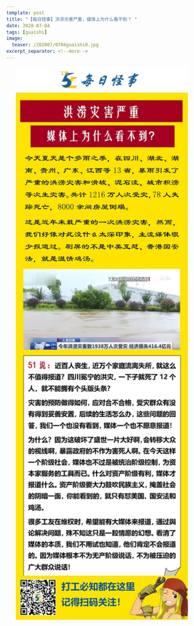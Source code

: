```yaml
---
template: post
title: "【每日怪事】洪涝灾害严重，媒体上为什么看不到？ "
date: 2020-07-04
tags: [guaishi]
image:
  teaser: /202007/0704guaishi0.jpg
excerpt_separator: <!--more-->
---
```


<div style="text-align:center;color:grey"><img src="/images/202007/0704guaishi.jpg" width="90%"></div><br>

